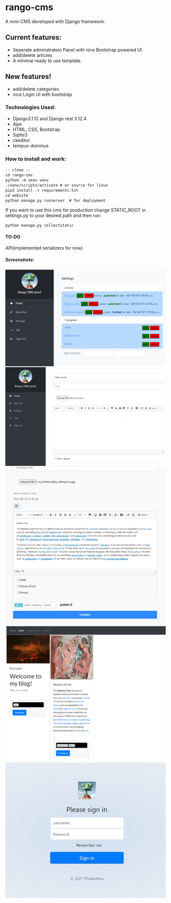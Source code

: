 # rango-cms

A mini-CMS developed with Django framework.

## Current features:
- Seperate adminstratoin Panel with nice Bootstrap powered UI
- add/delete articles
- A minimal ready to use template.
## New features!
- add/delete categories
- nice Login UI with bootstrap

### Technologies Used:
- Django3.1.12 and Django rest 3.12.4
- Ajax
- HTML, CSS, Bootstrap
- Sqlite3
- ckeditor
- tempus-dominus

### How to install and work:

```
-- clone --
cd rango-cms
python -m venv venv
./venv/scripts/activate # or source for linux
pip3 install -r requirements.txt
cd website
python manage.py runserver  # for deployment
```

If you want to use this cms for production change STATIC_ROOT in settings.py to your desired path and then run:

```
python manage.py collectstatic

```



#### TO-DO
API(implemented serializers for now)

##### Screenshots:

![panel](/screenshots/panel.png?raw=true)
![panel](/screenshots/panel2.png?raw=true)
![panel](/screenshots/panel3.png?raw=true)
![panel](/screenshots/post.png?raw=true)
![login](/screenshots/login.jpg?raw=true)
